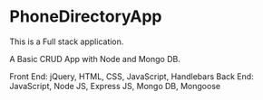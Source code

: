 # PhoneDirectoryApp
This is a Full stack application.

A Basic CRUD App with Node and Mongo DB.

Front End: jQuery, HTML, CSS, JavaScript, Handlebars
Back End: JavaScript, Node JS, Express JS, Mongo DB, Mongoose

